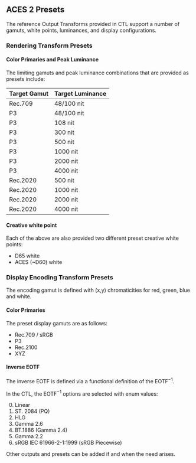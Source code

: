 <!-- SPDX-License-Identifier: CC-BY-4.0 -->
<!-- Copyright Contributors to the ACES Documentation -->


ACES 2 Presets
--------------

The reference Output Transforms provided in CTL support a number of gamuts, white points, luminances, and display configurations.

### Rendering Transform Presets

#### Color Primaries and Peak Luminance
The limiting gamuts and peak luminance combinations that are provided as presets include:

| Target Gamut | Target Luminance |
| ------------ | ---------------- |
| Rec.709 | 48/100 nit |
| P3 | 48/100 nit |
| P3 | 108 nit |
| P3 | 300 nit |
| P3 | 500 nit |
| P3 | 1000 nit |
| P3 | 2000 nit |
| P3 | 4000 nit |
| Rec.2020 | 500 nit |
| Rec.2020 | 1000 nit |
| Rec.2020 | 2000 nit |
| Rec.2020 | 4000 nit |

#### Creative white point
Each of the above are also provided two different preset creative white points: 

  * D65 white
  * ACES (~D60) white


### Display Encoding Transform Presets
The encoding gamut is defined with (x,y) chromaticities for red, green, blue and white. 

#### Color Primaries
The preset display gamuts are as follows:

  * Rec.709 / sRGB
  * P3
  * Rec.2100
  * XYZ

#### Inverse EOTF
The inverse EOTF is defined via a functional definition of the EOTF$^{-1}$.

In the CTL, the EOTF$^{-1}$ options are selected with enum values:

<ol start="0">
  <li> Linear</li>
  <li> ST. 2084 (PQ)</li>
  <li> HLG</li>
  <li> Gamma 2.6</li>
  <li> BT.1886 (Gamma 2.4)</li>
  <li> Gamma 2.2</li>
  <li> sRGB IEC 61966-2-1:1999 (sRGB Piecewise)</li>
</ol>

Other outputs and presets can be added if and when the need arises.
